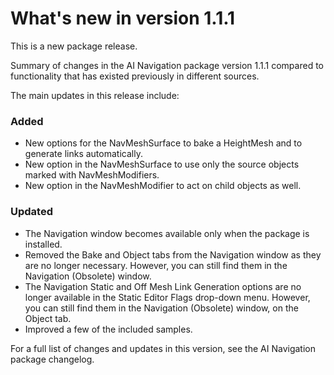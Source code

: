 # What's new in version 1.1.1

This is a new package release.

Summary of changes in the AI Navigation package version 1.1.1 compared to functionality that has existed previously in different sources.

The main updates in this release include:

### Added

* New options for the NavMeshSurface to bake a HeightMesh and to generate links automatically.
* New option in the NavMeshSurface to use only the source objects marked with NavMeshModifiers.
* New option in the NavMeshModifier to act on child objects as well.

### Updated

* The Navigation window becomes available only when the package is installed.
* Removed the Bake and Object tabs from the Navigation window as they are no longer necessary. However, you can still find them in the Navigation (Obsolete) window.
* The Navigation Static and Off Mesh Link Generation options are no longer available in the Static Editor Flags drop-down menu. However, you can still find them in the Navigation (Obsolete) window, on the Object tab.
* Improved a few of the included samples.

For a full list of changes and updates in this version, see the AI Navigation package changelog.
